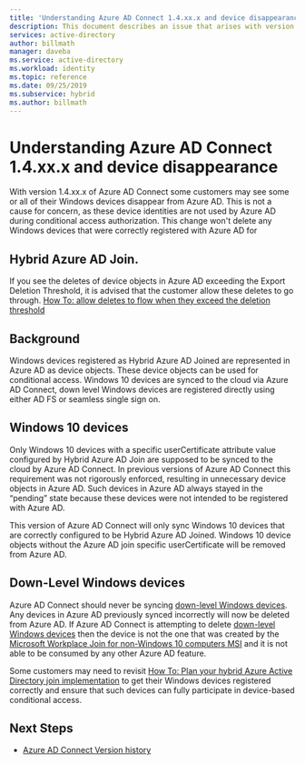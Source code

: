 ```yaml
---
title: 'Understanding Azure AD Connect 1.4.xx.x and device disappearance | Microsoft Docs'
description: This document describes an issue that arises with version 1.4.xx.x of Azure AD Connect
services: active-directory
author: billmath
manager: daveba
ms.service: active-directory
ms.workload: identity
ms.topic: reference
ms.date: 09/25/2019
ms.subservice: hybrid
ms.author: billmath
---
```


# Understanding Azure AD Connect 1.4.xx.x and device disappearance
With version 1.4.xx.x of Azure AD Connect some customers may see some or all of their Windows devices disappear from Azure AD. This is not a cause for concern, as these device identities are not used by Azure AD during conditional access authorization. This change won't delete any Windows devices that were correctly registered with Azure AD for 

## Hybrid Azure AD Join.
If you see the deletes of device objects in Azure AD exceeding the Export Deletion Threshold, it is advised that the customer allow these deletes to go through. [How To: allow deletes to flow when they exceed the deletion threshold](how-to-connect-sync-feature-prevent-accidental-deletes.md)

## Background
Windows devices registered as Hybrid Azure AD Joined are represented in Azure AD as device objects. These device objects can be used for conditional access. Windows 10 devices are synced to the cloud via Azure AD Connect, down level Windows devices are registered directly using either AD FS or seamless single sign on.

## Windows 10 devices
Only Windows 10 devices with a specific userCertificate attribute value configured by Hybrid Azure AD Join are supposed to be synced to the cloud by Azure AD Connect. In previous versions of Azure AD Connect this requirement was not rigorously enforced, resulting in unnecessary device objects in Azure AD. Such devices in Azure AD always stayed in the “pending” state because these devices were not intended to be registered with Azure AD. 

This version of Azure AD Connect will only sync Windows 10 devices that are correctly configured to be Hybrid Azure AD Joined. Windows 10 device objects without the Azure AD join specific userCertificate will be removed from Azure AD.

## Down-Level Windows devices
Azure AD Connect should never be syncing [down-level Windows devices](../devices/hybrid-azuread-join-plan.md#windows-down-level-devices). Any devices in Azure AD previously synced incorrectly will now be deleted from Azure AD. If Azure AD Connect is attempting to delete [down-level Windows devices](../devices/hybrid-azuread-join-plan.md#windows-down-level-devices) then the device is not the one that was created by the [Microsoft Workplace Join for non-Windows 10 computers MSI](https://www.microsoft.com/download/details.aspx?id=53554) and it is not able to be consumed by any other Azure AD feature.

Some customers may need to revisit [How To: Plan your hybrid Azure Active Directory join implementation](../devices/hybrid-azuread-join-plan) to get their Windows devices registered correctly and ensure that such devices can fully participate in device-based conditional access. 

## Next Steps
- [Azure AD Connect Version history](reference-connect-version-history.md)
